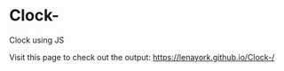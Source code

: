 # Clock-
Clock using JS

Visit this page to check out the output:
https://lenayork.github.io/Clock-/

